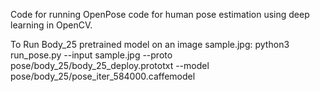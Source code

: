 Code for running OpenPose code for human pose estimation using deep learning in OpenCV. 

To Run Body_25 pretrained model on an image sample.jpg:
python3 run_pose.py --input sample.jpg --proto pose/body_25/body_25_deploy.prototxt  --model pose/body_25/pose_iter_584000.caffemodel
